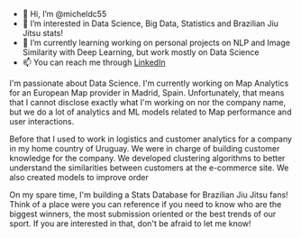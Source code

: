 - 👋 Hi, I’m @micheldc55
- 👀 I’m interested in Data Science, Big Data, Statistics and Brazilian Jiu Jitsu stats!
- 🌱 I’m currently learning working on personal projects on NLP and Image Similarity with Deep Learning, but work mostly on Data Science
- 📫 You can reach me through [LinkedIn](https://www.linkedin.com/in/michel-davidovich-ds/)

I'm passionate about Data Science. I'm currently working on Map Analytics for an European Map provider in Madrid, Spain. Unfortunately, that means that I cannot disclose exactly what I'm working on nor the company name, but we do a lot of analytics and ML models related to Map performance and user interactions.

Before that I used to work in logistics and customer analytics for a company in my home country of Uruguay. We were in charge of building customer knowledge for the company. We developed clustering algorithms to better understand the similarities between customers at the e-commerce site. We also created models to improve order 

On my spare time, I'm building a Stats Database for Brazilian Jiu Jitsu fans! Think of a place were you can reference if you need to know who are the biggest winners, the most submission oriented or the best trends of our sport. If you are interested in that, don't be afraid to let me know!

<!---
micheldc55/micheldc55 is a ✨ special ✨ repository because its `README.md` (this file) appears on your GitHub profile.
You can click the Preview link to take a look at your changes.
--->
